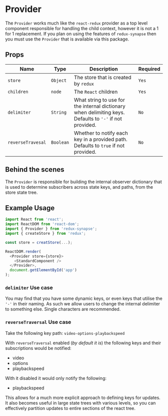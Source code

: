 # Provider

The `Provider` works much like the `react-redux` provider as a top level component responsible for handling the child context, however it is not a 1 for 1 replacement. If you plan on using the features of `redux-synapse` then you must use the `Provider` that is available via this package.

## Props
|Name|Type|Description|Required|
|---|---|---|---|
|`store`|`Object`|The store that is created by `redux`|`Yes`|
|`children`|`node`|The `React` children|`Yes`|
|`delimiter`|`String`|What string to use for the internal dictionary when delimiting keys. Defaults to `'-'` if not provided.|`No`|
|`reverseTravesal`|`Boolean`|Whether to notify each key in a provided path. Defaults to `true` if not provided.|`No`|

## Behind the scenes
The `Provider` is responsible for building the internal observer dictionary that is used to determine subscribers across state keys, and paths, from the store state tree.

## Example Usage
```js
import React from 'react';
import ReactDOM from 'react-dom';
import { Provider } from 'redux-synapse';
import { createStore } from 'redux';

const store = creatStore(...);

ReactDOM.render(
  <Provider store={store}>
    <StandardComponent />
  </Provider>,
  document.getElementById('app')
);
```

### `delimiter` Use case
You may find that you have some dynamic keys, or even keys that utilise the `'-'` in their naming. As such we allow users to change the internal delimiter to something else. Single characters are recommended.

### `reverseTraversal` Use case
Take the following key path:
`video-options-playbackspeed`

With `reverseTraversal` enabled (_by default it is_) the following keys and their subscriptions would be notified:
- video
- options
- playbackspeed

With it disabled it would only notify the following:
- playbackspeed

This allows for a much more explicit approach to defining keys for updates. It also becomes useful in large state trees with various levels, so you can effectively partition updates to entire sections of the react tree.
